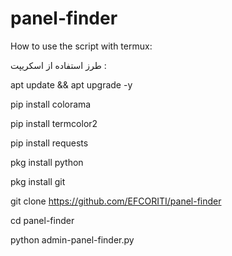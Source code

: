 # panel-finder



How to use the script with termux:

طرز استفاده از اسکریپت :




apt update && apt upgrade -y

pip install colorama

pip install termcolor2

pip install requests

pkg install python

pkg install git

git clone https://github.com/EFCORITI/panel-finder

cd panel-finder

python admin-panel-finder.py
